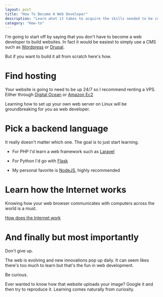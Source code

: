 ```yaml
---
layout: post
title: "How To Become A Web Developer"
description: "Learn what it takes to acquire the skills needed to be considered a Web Developer."
category: "How-to"
---
```


I'm going to start off by saying that you don't have to become a web developer to build websites. In fact it would be easiest to simply use a CMS such as [Wordpress](https://wordpress.com/) or [Drupal](https://www.drupal.org/).

But if you want to build it all from scratch here's how.

# Find hosting

Your website is going to need to be up 24/7 so I recommend renting a VPS. Either through [Digital Ocean](https://www.digitalocean.com/) or [Amazon Ec2](https://aws.amazon.com/ec2/)

Learning how to set up your own web server on Linux will be groundbreaking for you as web developer.

# Pick a backend language

It really doesn't matter which one. The goal is to just start learning.

* For PHP I'd learn a web framework such as [Laravel](https://laravel.com/)

* For Python I'd go with [Flask](http://flask.pocoo.org/)

* My personal favorite is [NodeJS](https://nodejs.org/en/), highly recommended

# Learn how the Internet works

Knowing how your web browser communicates with computers across the world is a must.

[How does the Internet work](https://web.stanford.edu/class/msande91si/www-spr04/readings/week1/InternetWhitepaper.htm)

# And finally but most importantly

Don't give up.

The web is evolving and new innovations pop up daily. It can seem likes there's too much to learn but that's the fun in web development.

Be curious.

Ever wanted to know how that website uploads your image? Google it and then try to reproduce it. Learning comes naturally from curiosity. 
